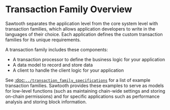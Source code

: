# **Transaction Family Overview** #

Sawtooth separates the application level from the core system level with
transaction families, which allows application developers to write in the
languages of their choice. Each application defines the custom transaction
families for its unique requirements.

A transaction family includes these components:

- A transaction processor to define the business logic for your application
- A data model to record and store data
- A client to handle the client logic for your application

See [:doc:`../transaction_family_specifications`]() for a list of example
transaction families. Sawtooth provides these examples to serve as models for
low-level functions (such as maintaining chain-wide settings and storing
on-chain permissions) and for specific applications such as performance analysis
and storing block information.
